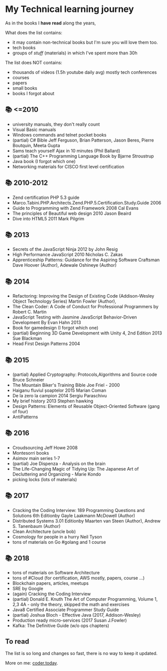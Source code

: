 # My Technical learning journey
As in the books I **have read** along the years, 

What does the list contains:
* it may contain non-technical books but I'm sure you will love them too. 
* tech books
* groups of *stuff* (materials) in which I've spent more than 30h

The list does NOT contains:
* thousands of videos (1.5h youtube daily avg) mostly tech conferences
* courses
* papers
* small books
* books I forgot about

## 📚 <=2010

* university manuals, they don't really count
* Visual Basic manuals
* Windows commands and telnet pocket books
* (partial) C# Bible Jeff Ferguson, Brian Patterson, Jason Beres, Pierre Boutquin, Meeta Gupta
* Sams teach yourself Ajax in 10 minutes (Phil Ballard)
* (partial) The C++ Programming Language Book by Bjarne Stroustrup
* Java book (I forgot which one)
* Networking materials for CISCO first level certification

## 📚 2010-2012

* Zend certification PHP 5.3 guide
* Marco.Tabini.PHP.Architects.Zend.PHP.5.Certification.Study.Guide 2006
* Guide to Programming with Zend Framework 2008 Cal Evans
* The principles of Beautiful web design 2010 Jason Beaird
* Dive into HTML5 2011 Mark Pilgrim

## 📚 2013

* Secrets of the JavaScript Ninja 2012 by John Resig
* High Performance JavaScript 2010 Nicholas C. Zakas
* Apprenticeship Patterns: Guidance for the Aspiring Software Craftsman Dave Hoover (Author), Adewale Oshineye (Author)

## 📚 2014

* Refactoring: Improving the Design of Existing Code (Addison-Wesley Object Technology Series) Martin Fowler (Author),
* The Clean Coder: A Code of Conduct for Professional Programmers by Robert C. Martin
* JavaScript Testing with Jasmine JavaScript Behavior-Driven Development By Evan Hahn 2013
* Book for gamedesign (I forgot which one)
* (partial) Beginning 3D Game Development with Unity 4, 2nd Edition 2013 Sue Blackman 
* Head First Design Patterns 2004


## 📚 2015
* (partial) Applied Cryptography: Protocols,Algorithms and Source code Bruce Schneier
* The Mountain Biker's Training Bible Joe Friel - 2000
* Haiganu fluviul șoaptelor  2015 Marian Coman 
* De la zero la campion 2014 Sergiu Paraschivu
* My brief history 2013 Stephen hawking 
* Design Patterns: Elements of Reusable Object-Oriented Software (gang of four)
* AntiPatterns

## 📚 2016
* Croudsourcing Jeff Howe 2008
* Montesorri books
* Asimov main series 1-7
* (partial) Joe Dispenza - Analysis on the brain
* The Life-Changing Magic of Tidying Up: The Japanese Art of Decluttering and Organizing - Marie Kondo
* picking locks (lots of materials)

## 📚 2017
* Cracking the Coding Interview: 189 Programming Questions and Solutions 6th Editionby Gayle Laakmann McDowell  (Author)
* Distributed Systems 3.01 Editionby Maarten van Steen (Author),‎ Andrew S. Tanenbaum (Author)
* Clean Architecture (uncle bob)
* Cosmology for people in a hurry Neil Tyson
* tons of materials on Go #golang and 1 course

## 📚 2018
* tons of materials on Software Architecture
* tons of #Cloud (for certification, AWS mostly, papers, course ...)
* Blockchain papers, articles, meetups
* SRE by Google
* (again) Cracking the Coding Interview
* (partial) Donald E. Knuth The Art of Computer Programming, Volume 1, 2,3 4A - only the theory, skipped the math and exercises
* Java8 Certified Associate Programmer Study Guide
* (partial) Joshua Bloch - Effective Java (2017, Addison-Wesley)
* Production ready micro-services (2017 Susan J.Fowler)
* Kafka: The Definitive Guide (w/o ops chapters)

## To read
The list is so long and changes so fast, there is no way to keep it updated.


More on me: [coder.today](https://coder.today/).
